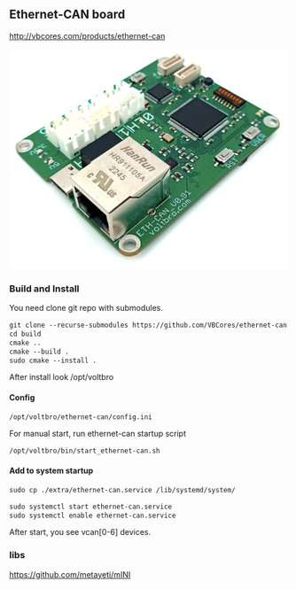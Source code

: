 ## Ethernet-CAN board


http://vbcores.com/products/ethernet-can


![Ethernet-CAN](./extra/images/ethernet-can.png)

### Build and Install

You need clone git repo with submodules.

```
git clone --recurse-submodules https://github.com/VBCores/ethernet-can
cd build
cmake ..
cmake --build .
sudo cmake --install .
```
After install look /opt/voltbro


#### Config

```
/opt/voltbro/ethernet-can/config.ini
```

For manual start, run ethernet-can startup script 
```
/opt/voltbro/bin/start_ethernet-can.sh
```

#### Add to system startup

```
sudo cp ./extra/ethernet-can.service /lib/systemd/system/
```

```
sudo systemctl start ethernet-can.service
sudo systemctl enable ethernet-can.service
```

After start, you see vcan[0-6] devices.


### libs
https://github.com/metayeti/mINI
